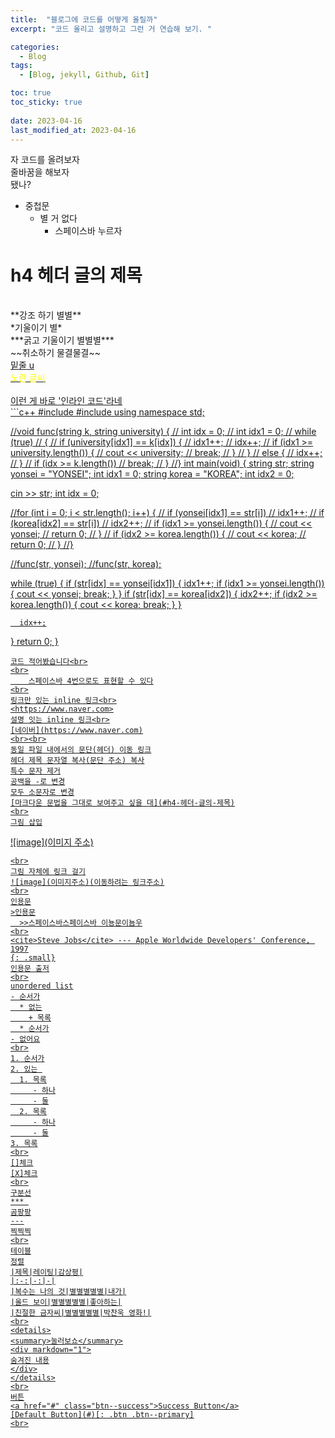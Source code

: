 ```yaml
---
title:  "블로그에 코드를 어떻게 올릴까"
excerpt: "코드 올리고 설명하고 그런 거 연습해 보기. "

categories:
  - Blog
tags:
  - [Blog, jekyll, Github, Git]

toc: true
toc_sticky: true
 
date: 2023-04-16
last_modified_at: 2023-04-16
---
```

자 코드를 올려보자  
줄바꿈을 해보자 <br> 됐나?<br>
- 중첩문
  - 별 거 없다
    - 스페이스바 누르자
# h4 헤더 글의 제목
<br>
**강조 하기 별별**<br>
*기울이기 별*<br>
***굵고 기울이기 별별별***<br>
~~취소하기 물결물결~~<br>
<u>밑줄 u<u><br>
<span style="color:yellow">노란 글씨</span><br>
<br>
이런 게 바로 '인라인 코드'라네<br>
```c++
#include <iostream>
#include <string>
using namespace std;

//void func(string k, string university) {
//   int idx = 0;
//   int idx1 = 0;
//   while (true)
//   {
//      if (university[idx1] == k[idx]) {
//         idx1++;
//         idx++;
//         if (idx1 >= university.length()) {
//            cout << university;
//            break;
//         }
//      }
//      else {
//         idx++;
//      }
//      if (idx >= k.length())
//         break;
//   }
//}
int main(void) {
   string str;
   string yonsei = "YONSEI";
   int idx1 = 0;
   string korea = "KOREA";
   int idx2 = 0;

   cin >> str;
   int idx = 0;

   //for (int i = 0; i < str.length(); i++) {
   //   if (yonsei[idx1] == str[i])
   //      idx1++;
   //   if (korea[idx2] == str[i])
   //      idx2++;
   //   if (idx1 >= yonsei.length()) {
   //      cout << yonsei;
   //      return 0;
   //   }
   //   if (idx2 >= korea.length()) {
   //      cout << korea;
   //      return 0;
   //   }
   //}

   //func(str, yonsei);
   //func(str, korea);
   
   while (true) {
      if (str[idx] == yonsei[idx1]) {
         idx1++;
         if (idx1 >= yonsei.length()) {
            cout << yonsei;
            break;
         }
      }
      if (str[idx] == korea[idx2]) {
         idx2++;
         if (idx2 >= korea.length()) {
            cout << korea;
            break;
         }
      }

      idx++;
   }
   return 0;
}
```
코드 적어봤습니다<br>
<br>
    스페이스바 4번으로도 표현할 수 있다
<br>
링크만 있는 inline 링크<br>
<https://www.naver.com>
설명 잇는 inline 링크<br>
[네이버](https://www.naver.com)
<br><br>
동일 파일 내에서의 문단(헤더) 이동 링크
헤더 제목 문자열 복사(문단 주소) 복사
특수 문자 제거
공백을 -로 변경
모두 소문자로 변경
[마크다운 문법을 그대로 보여주고 싶을 대](#h4-헤더-글의-제목)
<br>
그림 삽입
```
![image](이미지 주소)
```
<br>
그림 자체에 링크 걸기
![image](이미지주소)(이동하려는 링크주소)
<br>
인용문
>인용문
  >>스페이스바스페이스바 이뇽문이뇸우
<br>
<cite>Steve Jobs</cite> --- Apple Worldwide Developers' Conference, 1997
{: .small}
인용문 출저
<br>
unordered list
- 순서가
  * 없는
    + 목록
  * 순서가
- 없어요
<br>
1. 순서가
2. 있는 
  1. 목록
     - 하나
     - 둘
  2. 목록
     - 하나
     - 둘
3. 목록
<br>
[]체크
[X]체크
<br>
구분선
*** 
곰팡팡
---
찍찍찍
<br>
테이블
정렬
|제목|레이팅|감상평|
|:-:|-:|-|
|복수는 나의 것|별별별별별|내가|
|올드 보이|별별별별별|좋아하는|
|친절한 금자씨|별별별별별|박찬욱 영화!|
<br>
<details>
<summary>눌러보쇼</summary>
<div markdown="1">
숨겨진 내용
</div>
</details>
<br>
버튼
<a href="#" class="btn--success">Success Button</a>
[Default Button](#)[: .btn .btn--primary]
<br>
